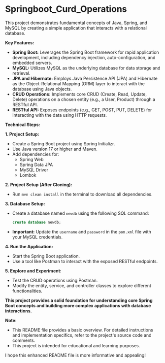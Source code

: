 # Springboot_Curd_Operations

This project demonstrates fundamental concepts of Java, Spring, and MySQL by creating a simple application that interacts with a relational database.

**Key Features:**

* **Spring Boot:** Leverages the Spring Boot framework for rapid application development, including dependency injection, auto-configuration, and embedded servers.
* **MySQL:** Utilizes MySQL as the underlying database for data storage and retrieval.
* **JPA and Hibernate:** Employs Java Persistence API (JPA) and Hibernate as the Object-Relational Mapping (ORM) layer to interact with the database using Java objects.
* **CRUD Operations:** Implements core CRUD (Create, Read, Update, Delete) operations on a chosen entity (e.g., a User, Product) through a RESTful API.
* **RESTful API:** Exposes endpoints (e.g., GET, POST, PUT, DELETE) for interacting with the data using HTTP requests.

**Technical Steps:**

**1. Project Setup:**

*   Create a Spring Boot project using Spring Initializr.
*   Use Java version 17 or higher and Maven.
*   Add dependencies for:
    *   Spring Web
    *   Spring Data JPA
    *   MySQL Driver
    *   Lombok

**2. Project Setup (After Cloning):**

*   Run `mvn clean install` in the terminal to download all dependencies.

**3. Database Setup:**

*   Create a database named `newdb` using the following SQL command:
    ```sql
    create database newdb;
    ```
*   **Important:** Update the `username` and `password` in the `pom.xml` file with your MySQL credentials.

**4. Run the Application:**

*   Start the Spring Boot application.
*   Use a tool like Postman to interact with the exposed RESTful endpoints.

**5. Explore and Experiment:**

*   Test the CRUD operations using Postman.
*   Modify the entity, service, and controller classes to explore different functionalities.

**This project provides a solid foundation for understanding core Spring Boot concepts and building more complex applications with database interactions.**

**Note:**

*   This README file provides a basic overview. For detailed instructions and implementation specifics, refer to the project's source code and comments.
*   This project is intended for educational and learning purposes. 

I hope this enhanced README file is more informative and appealing!
